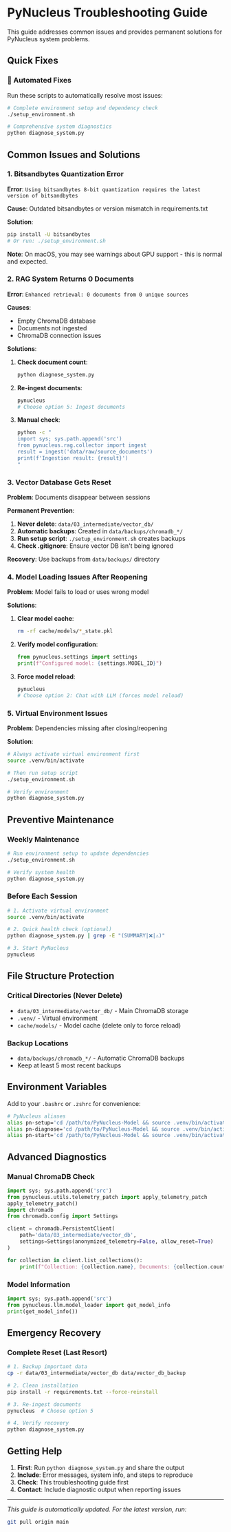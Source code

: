 # PyNucleus Troubleshooting Guide

This guide addresses common issues and provides permanent solutions for PyNucleus system problems.

## Quick Fixes

### 🔧 Automated Fixes
Run these scripts to automatically resolve most issues:

```bash
# Complete environment setup and dependency check
./setup_environment.sh

# Comprehensive system diagnostics
python diagnose_system.py
```

## Common Issues and Solutions

### 1. Bitsandbytes Quantization Error
**Error**: `Using bitsandbytes 8-bit quantization requires the latest version of bitsandbytes`

**Cause**: Outdated bitsandbytes or version mismatch in requirements.txt

**Solution**:
```bash
pip install -U bitsandbytes
# Or run: ./setup_environment.sh
```

**Note**: On macOS, you may see warnings about GPU support - this is normal and expected.

### 2. RAG System Returns 0 Documents
**Error**: `Enhanced retrieval: 0 documents from 0 unique sources`

**Causes**: 
- Empty ChromaDB database
- Documents not ingested
- ChromaDB connection issues

**Solutions**:
1. **Check document count**:
   ```bash
   python diagnose_system.py
   ```

2. **Re-ingest documents**:
   ```bash
   pynucleus
   # Choose option 5: Ingest documents
   ```

3. **Manual check**:
   ```bash
   python -c "
   import sys; sys.path.append('src')
   from pynucleus.rag.collector import ingest
   result = ingest('data/raw/source_documents')
   print(f'Ingestion result: {result}')
   "
   ```

### 3. Vector Database Gets Reset
**Problem**: Documents disappear between sessions

**Permanent Prevention**:
1. **Never delete**: `data/03_intermediate/vector_db/`
2. **Automatic backups**: Created in `data/backups/chromadb_*/`
3. **Run setup script**: `./setup_environment.sh` creates backups
4. **Check .gitignore**: Ensure vector DB isn't being ignored

**Recovery**: Use backups from `data/backups/` directory

### 4. Model Loading Issues After Reopening
**Problem**: Model fails to load or uses wrong model

**Solutions**:
1. **Clear model cache**:
   ```bash
   rm -rf cache/models/*_state.pkl
   ```

2. **Verify model configuration**:
   ```python
   from pynucleus.settings import settings
   print(f"Configured model: {settings.MODEL_ID}")
   ```

3. **Force model reload**:
   ```bash
   pynucleus
   # Choose option 2: Chat with LLM (forces model reload)
   ```

### 5. Virtual Environment Issues
**Problem**: Dependencies missing after closing/reopening

**Solution**:
```bash
# Always activate virtual environment first
source .venv/bin/activate

# Then run setup script
./setup_environment.sh

# Verify environment
python diagnose_system.py
```

## Preventive Maintenance

### Weekly Maintenance
```bash
# Run environment setup to update dependencies
./setup_environment.sh

# Verify system health
python diagnose_system.py
```

### Before Each Session
```bash
# 1. Activate virtual environment
source .venv/bin/activate

# 2. Quick health check (optional)
python diagnose_system.py | grep -E "(SUMMARY|❌|⚠️)"

# 3. Start PyNucleus
pynucleus
```

## File Structure Protection

### Critical Directories (Never Delete)
- `data/03_intermediate/vector_db/` - Main ChromaDB storage
- `.venv/` - Virtual environment
- `cache/models/` - Model cache (delete only to force reload)

### Backup Locations
- `data/backups/chromadb_*/` - Automatic ChromaDB backups
- Keep at least 5 most recent backups

## Environment Variables

Add to your `.bashrc` or `.zshrc` for convenience:
```bash
# PyNucleus aliases
alias pn-setup='cd /path/to/PyNucleus-Model && source .venv/bin/activate && ./setup_environment.sh'
alias pn-diagnose='cd /path/to/PyNucleus-Model && source .venv/bin/activate && python diagnose_system.py'
alias pn-start='cd /path/to/PyNucleus-Model && source .venv/bin/activate && pynucleus'
```

## Advanced Diagnostics

### Manual ChromaDB Check
```python
import sys; sys.path.append('src')
from pynucleus.utils.telemetry_patch import apply_telemetry_patch
apply_telemetry_patch()
import chromadb
from chromadb.config import Settings

client = chromadb.PersistentClient(
    path='data/03_intermediate/vector_db',
    settings=Settings(anonymized_telemetry=False, allow_reset=True)
)

for collection in client.list_collections():
    print(f"Collection: {collection.name}, Documents: {collection.count()}")
```

### Model Information
```python
import sys; sys.path.append('src')
from pynucleus.llm.model_loader import get_model_info
print(get_model_info())
```

## Emergency Recovery

### Complete Reset (Last Resort)
```bash
# 1. Backup important data
cp -r data/03_intermediate/vector_db data/vector_db_backup

# 2. Clean installation
pip install -r requirements.txt --force-reinstall

# 3. Re-ingest documents
pynucleus  # Choose option 5

# 4. Verify recovery
python diagnose_system.py
```

## Getting Help

1. **First**: Run `python diagnose_system.py` and share the output
2. **Include**: Error messages, system info, and steps to reproduce
3. **Check**: This troubleshooting guide first
4. **Contact**: Include diagnostic output when reporting issues

---

*This guide is automatically updated. For the latest version, run:*
```bash
git pull origin main
```